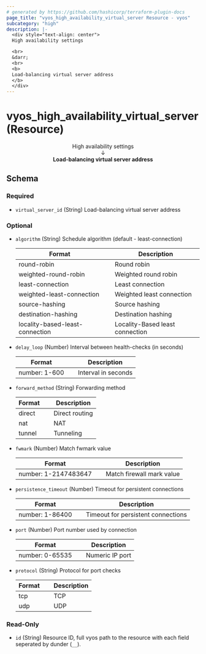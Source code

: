 ```yaml
---
# generated by https://github.com/hashicorp/terraform-plugin-docs
page_title: "vyos_high_availability_virtual_server Resource - vyos"
subcategory: "high"
description: |-
  <div style="text-align: center">
  High availability settings

  <br>
  &darr;
  <br>
  <b>
  Load-balancing virtual server address
  </b>
  </div>
---
```


# vyos_high_availability_virtual_server (Resource)

<div style="text-align: center">
High availability settings

<br>
&darr;
<br>
<b>
Load-balancing virtual server address
</b>
</div>



<!-- schema generated by tfplugindocs -->
## Schema

### Required

- `virtual_server_id` (String) Load-balancing virtual server address

### Optional

- `algorithm` (String) Schedule algorithm (default - least-connection)

    |  Format &emsp; | Description  |
    |----------|---------------|
    |  round-robin  &emsp; |  Round robin  |
    |  weighted-round-robin  &emsp; |  Weighted round robin  |
    |  least-connection  &emsp; |  Least connection  |
    |  weighted-least-connection  &emsp; |  Weighted least connection  |
    |  source-hashing  &emsp; |  Source hashing  |
    |  destination-hashing  &emsp; |  Destination hashing  |
    |  locality-based-least-connection  &emsp; |  Locality-Based least connection  |
- `delay_loop` (Number) Interval between health-checks (in seconds)

    |  Format &emsp; | Description  |
    |----------|---------------|
    |  number: 1-600  &emsp; |  Interval in seconds  |
- `forward_method` (String) Forwarding method

    |  Format &emsp; | Description  |
    |----------|---------------|
    |  direct  &emsp; |  Direct routing  |
    |  nat  &emsp; |  NAT  |
    |  tunnel  &emsp; |  Tunneling  |
- `fwmark` (Number) Match fwmark value

    |  Format &emsp; | Description  |
    |----------|---------------|
    |  number: 1-2147483647  &emsp; |  Match firewall mark value  |
- `persistence_timeout` (Number) Timeout for persistent connections

    |  Format &emsp; | Description  |
    |----------|---------------|
    |  number: 1-86400  &emsp; |  Timeout for persistent connections  |
- `port` (Number) Port number used by connection

    |  Format &emsp; | Description  |
    |----------|---------------|
    |  number: 0-65535  &emsp; |  Numeric IP port  |
- `protocol` (String) Protocol for port checks

    |  Format &emsp; | Description  |
    |----------|---------------|
    |  tcp  &emsp; |  TCP  |
    |  udp  &emsp; |  UDP  |

### Read-Only

- `id` (String) Resource ID, full vyos path to the resource with each field seperated by dunder (`__`).
